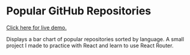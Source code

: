 # Popular GitHub Repositories

[Click here for live demo.](https://mmhumm1.github.io/popular-repos/)

Displays a bar chart of popular repositories sorted by language. A small project I made to practice with React and learn to use React Router.